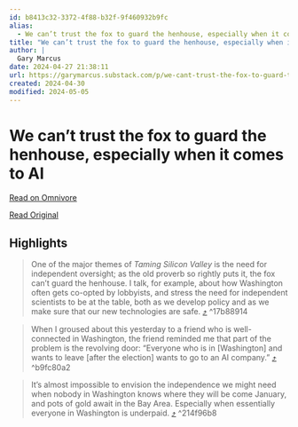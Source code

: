 ```yaml
---
id: b8413c32-3372-4f88-b32f-9f460932b9fc
alias:
  - We can’t trust the fox to guard the henhouse, especially when it comes to AI
title: "We can’t trust the fox to guard the henhouse, especially when it comes to AI"
author: |
  Gary Marcus
date: 2024-04-27 21:38:11
url: https://garymarcus.substack.com/p/we-cant-trust-the-fox-to-guard-the
created: 2024-04-30
modified: 2024-05-05
---
```


# We can’t trust the fox to guard the henhouse, especially when it comes to AI

[Read on Omnivore](https://omnivore.app/me/https-garymarcus-substack-com-p-we-cant-trust-the-fox-to-guard-t-18f214792d0)

[Read Original](https://garymarcus.substack.com/p/we-cant-trust-the-fox-to-guard-the)

## Highlights

> One of the major themes of _Taming Silicon Valley_ is the need for independent oversight; as the old proverb so rightly puts it, the fox can’t guard the henhouse. I talk, for example, about how Washington often gets co-opted by lobbyists, and stress the need for independent scientists to be at the table, both as we develop policy and as we make sure that our new technologies are safe. [⤴️](https://omnivore.app/me/https-garymarcus-substack-com-p-we-cant-trust-the-fox-to-guard-t-18f214792d0#17b88914-1f7b-4632-a74f-b97d0f136dba)  ^17b88914

> When I groused about this yesterday to a friend who is well-connected in Washington, the friend reminded me that part of the problem is the revolving door: “Everyone who is in \[Washington\] and wants to leave \[after the election\] wants to go to an AI company.” [⤴️](https://omnivore.app/me/https-garymarcus-substack-com-p-we-cant-trust-the-fox-to-guard-t-18f214792d0#b9fc80a2-ea25-4e72-a90d-5709e18a80ea)  ^b9fc80a2

> It’s almost impossible to envision the independence we might need when nobody in Washington knows where they will be come January, and pots of gold await in the Bay Area. Especially when essentially everyone in Washington is underpaid. [⤴️](https://omnivore.app/me/https-garymarcus-substack-com-p-we-cant-trust-the-fox-to-guard-t-18f214792d0#214f96b8-86f5-411d-aa84-cff551bf7aed)  ^214f96b8


